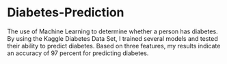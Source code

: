 # Diabetes-Prediction
The use of Machine Learning to determine whether a person has diabetes. By using the Kaggle Diabetes Data Set, I trained several models and tested their ability to predict diabetes. Based on three features, my results indicate an accuracy of 97 percent for predicting diabetes. 
